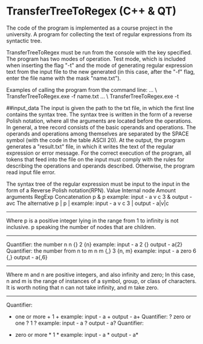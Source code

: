 # TransferTreeToRegex (C++ & QT)
The code of the program is implemented as a course project in the university. A program for collecting the text of regular expressions from its syntactic tree.

TransferTreeToRegex must be run from the console with the key specified. The program has two modes of operation. 
Test mode, which is included when inserting the flag "-t" and the mode of generating regular expression text from the 
input file to the new generated (in this case, after the "-f" flag, enter the file name with the mask "name.txt").

Examples of calling the program from the command line:
... \ TransferTreeToRegex.exe -f name.txt
... \ TransferTreeToRegex.exe -t


##input_data
    The input is given the path to the txt file, in which the first line contains the syntax tree.
    The syntax tree is written in the form of a reverse Polish notation, where all the arguments are located before the operations. 
    In general, a tree record consists of the basic operands and operations. The operands and operations among themselves are separated
by the SPACE symbol (with the code in the table ASCII 20).
    At the output, the program generates a "result.txt" file, in which it writes the text of the regular expression or error message.
    For the correct execution of the program, all tokens that feed into the file on the input must comply with the rules for describing 
the operations and operands described. Otherwise, the program read input file error.

The syntax tree of the regular expression must be input to the input in the form of a Reverse Polish notation(RPN).
Value                 Internal node             Amount arguments           RegExp
Concatenation         <arg> <arg> p &                  p                 <arg><arg>
example: input - a v c 3 & output - avc
The alternative       <arg> <arg> p |                  p                 <arg>|<Arg>
example: input - a v c 3 | output - a|v|c
_____________________________________________________________________________________________________________________________________
Where p is a positive integer lying in the range from 1 to infinity is not inclusive. p speaking the number of nodes that are children.
______________________________________________________________________________________________________________________________________
Quantifier:
the number n               <arg> n {}                   2                  <arg>{n}
example: input - a 2 {} output - a{2}
Quantifier:
the number from n to m     <arg> n m {,}                3                  <arg>{n, m}
example: input - a zero 6 {,} output - a{,6}
______________________________________________________________________________________________________________________________________
Where m and n are positive integers, and also infinity and zero; In this case, n and m is the range of instances of a symbol,
group, or class of characters. It is worth noting that n can not take infinity, and m take zero.
______________________________________________________________________________________________________________________________________
Quantifier:
+ one or more               <arg> +                     1                   <arg>+
example: input - a + output - a+
Quantifier:
? zero or one               <arg> ?                     1                   <arg>?
example: input - a ? output - a?
Quantifier:
* zero or more              <arg> *                     1                   <arg>*
example: input - a * output - a*
